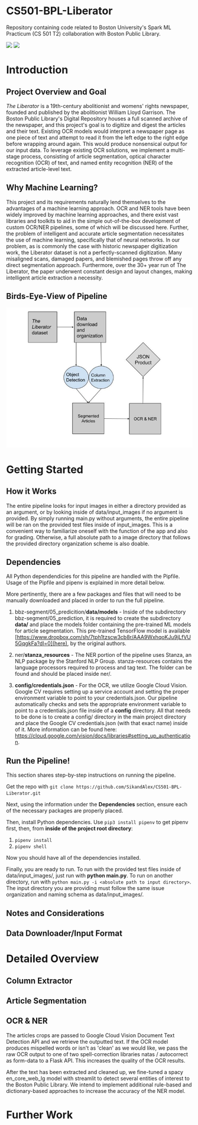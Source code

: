 # CS501-BPL-Liberator
Repository containing code related to Boston University's Spark ML Practicum (CS 501 T2) collaboration with Boston Public Library.

<img src="https://www.bu.edu/spark/files/2017/04/spark-logo-round.png" height="100"/> <img src="https://cor-liv-cdn-static.bibliocommons.com/images/MA-BOSTON-BRANCH/logo.png?1613638160260" width="200"/> 

# Introduction

## Project Overview and Goal

  *The Liberator* is a 19th-century abolitionist and womens' rights newspaper, founded and published by the abolitionist William Lloyd Garrison. The Boston Public Library's Digital Repository houses a full scanned archive of the newspaper, and this project's goal is to digitize and digest the articles and their text. Existing OCR models would interpret a newspaper page as one piece of text and attempt to read it from the left edge to the right edge before wrapping around again. This would produce nonsensical output for our input data. To leverage existing OCR solutions, we implement a multi-stage process, consisting of article segmentation, optical character recognition (OCR) of text, and named entity recognition (NER) of the extracted article-level text.
  
  ## Why Machine Learning?
  
  This project and its requirements naturally lend themselves to the advantages of a machine learning approach. OCR and NER tools have been widely improved by machine learning approaches, and there exist vast libraries and toolkits to aid in the simple out-of-the-box development of custom OCR/NER pipelines, some of which will be discussed here. Further, the problem of intelligent and accurate article segmentation necessitates the use of machine learning, specifically that of neural networks. In our problem, as is commonly the case with historic newspaper digitization work, the Liberator dataset is not a perfectly-scanned digitization. Many misaligned scans, damaged papers, and blemished pages throw off any direct segmentation approach. Furthermore, over the 30+ year run of The Liberator, the paper underwent constant design and layout changes, making intelligent article extraction a necessity.

## Birds-Eye-View of Pipeline

<img src="./media/diagram.png" width="800"/>

# Getting Started

## How it Works

The entire pipeline looks for input images in either a directory provided as an argument, or by looking inside of data/input_images if no argument is provided. By simply running main.py without arguments, the entire pipeline will be ran on the provided test files inside of input_images. This is a convenient way to familiarize oneself with the function of the app and also for grading. Otherwise, a full absolute path to a image directory that follows the provided directory organization scheme is also doable.

## Dependencies
All Python dependendicies for this pipeline are handled with the Pipfile. Usage of the Pipfile and pipenv is explained in more detail below.

More pertinently, there are a few packages and files that will need to be manually downloaded and placed in order to run the full pipeline.

1. bbz-segment/05_predicition/**data/models** - Inside of the subdirectory bbz-segment/05_prediction, it is required to create the subdirectory **data/** and place the models folder containing the pre-trained ML models for article segmentation. This pre-trained TensorFlow model is available [https://www.dropbox.com/sh/7tph1tzscw3cb8r/AAA9WxhqoKJu9jLfVU5GqgkFa?dl=0](here), by the original authors.

2. ner/**stanza_resources** - The NER portion of the pipeline uses Stanza, an NLP package by the Stanford NLP Group. stanza-resources contains the language processors required to process and tag text. The folder can be found [](here) and should be placed inside ner/.

3. **config/credentials.json** - For the OCR, we utilize Google Cloud Vision. Google CV requires setting up a service account and setting the proper environment variable to point to your credentials.json. Our pipeline automatically checks and sets the appropriate environment variable to point to a credentials.json file inside of a **config** directory. All that needs to be done is to create a config/ directory in the main project directory and place the Google CV credentials.json (with that exact name) inside of it. More information can be found here: https://cloud.google.com/vision/docs/libraries#setting_up_authentication.

## Run the Pipeline!

This section shares step-by-step instructions on running the pipeline.

Get the repo with `git clone https://github.com/SikandAlex/CS501-BPL-Liberator.git`

Next, using the information under the **Dependencies** section, ensure each of the necessary packages are properly placed.

Then, install Python dependencies. Use `pip3 install pipenv` to get pipenv first, then, from __inside of the project root directory__:
1. `pipenv install`
2. `pipenv shell`

Now you should have all of the dependencies installed.

Finally, you are ready to run. To run with the provided test files inside of data/input_images/, just run with **python main.py**. To run on another directory,
run with `python main.py -i <absolute path to input directory>`. The input directory you are providing must follow the same issue organization and naming schema
as data/input_images/.


## Notes and Considerations

## Data Downloader/Input Format

# Detailed Overview

## Column Extractor

## Article Segmentation

## OCR & NER
The articles crops are passed to Google Cloud Vision Document Text Detection API and we retrieve the outputted text. If the OCR model produces mispelled words or isn't as 'clean' as we would like, we pass the raw OCR output to one of two spell-correction libraries natas / autocorrect as form-data to a Flask API. This increases the quality of the OCR results. 

After the text has been extracted and cleaned up, we fine-tuned a spacy en_core_web_lg model with streamlit to detect several entities of interest to the Boston Public Library. We intend to implement additional rule-based and dictionary-based approaches to increase the accuracy of the NER model.  

# Further Work
